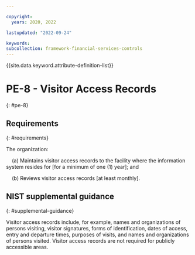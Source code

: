 ```yaml
---

copyright:
  years: 2020, 2022

lastupdated: "2022-09-24"

keywords: 
subcollection: framework-financial-services-controls
---
```


{{site.data.keyword.attribute-definition-list}}

# PE-8 - Visitor Access Records
{: #pe-8}

## Requirements
{: #requirements}

The organization:

&nbsp;&nbsp;&nbsp;&nbsp;(a) Maintains visitor access records to the facility where the information system resides for [for a minimum of one (1) year]; and

&nbsp;&nbsp;&nbsp;&nbsp;(b) Reviews visitor access records [at least monthly].

## NIST supplemental guidance
{: #supplemental-guidance}

Visitor access records include, for example, names and organizations of persons visiting, visitor signatures, forms of identification, dates of access, entry and departure times, purposes of visits, and names and organizations of persons visited. Visitor access records are not required for publicly accessible areas.

